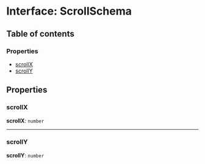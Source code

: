 # Interface: ScrollSchema

## Table of contents

### Properties

* [scrollX](/en/auto-docs/fixed-layout-editor/interfaces/ScrollSchema.md#scrollx)
* [scrollY](/en/auto-docs/fixed-layout-editor/interfaces/ScrollSchema.md#scrolly)

## Properties

### scrollX

**scrollX**: `number`

***

### scrollY

**scrollY**: `number`
